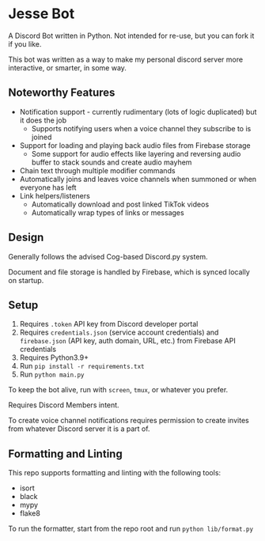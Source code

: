 # Jesse Bot

A Discord Bot written in Python. Not intended for re-use, but you can fork it if you like.

This bot was written as a way to make my personal discord server more interactive, or smarter, in some way.

## Noteworthy Features

- Notification support - currently rudimentary (lots of logic duplicated) but it does the job
  - Supports notifying users when a voice channel they subscribe to is joined
- Support for loading and playing back audio files from Firebase storage
  - Some support for audio effects like layering and reversing audio buffer to stack sounds and create audio mayhem
- Chain text through multiple modifier commands
- Automatically joins and leaves voice channels when summoned or when everyone has left
- Link helpers/listeners
  - Automatically download and post linked TikTok videos
  - Automatically wrap types of links or messages

## Design

Generally follows the advised Cog-based Discord.py system.

Document and file storage is handled by Firebase, which is synced locally on startup.

## Setup

1. Requires `.token` API key from Discord developer portal
2. Requires `credentials.json` (service account credentials) and `firebase.json` (API key, auth domain, URL, etc.) from Firebase API credentials
3. Requires Python3.9+
4. Run `pip install -r requirements.txt`
5. Run `python main.py`

To keep the bot alive, run with `screen`, `tmux`, or whatever you prefer.

Requires Discord Members intent.

To create voice channel notifications requires permission to create invites from whatever Discord server it is a part of.

## Formatting and Linting

This repo supports formatting and linting with the following tools:

- isort
- black
- mypy
- flake8

To run the formatter, start from the repo root and run `python lib/format.py`
